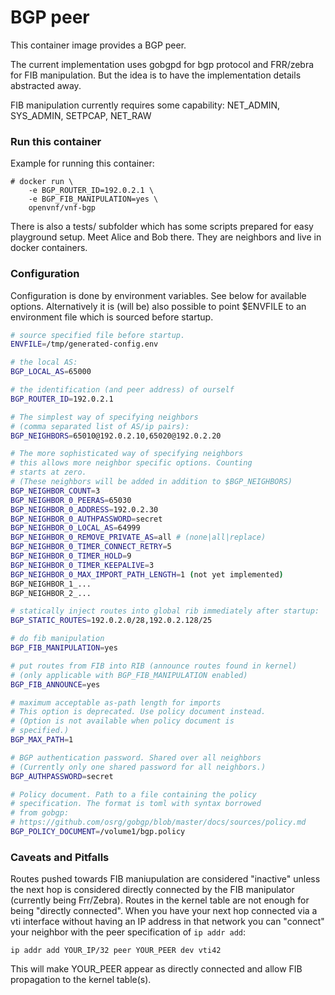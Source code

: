 # BGP peer

This container image provides a BGP peer.

The current implementation uses gobgpd for bgp protocol
and FRR/zebra for FIB manipulation. But the idea is to
have the implementation details abstracted away.

FIB manipulation currently requires some capability:
	NET_ADMIN, SYS_ADMIN, SETPCAP, NET_RAW

### Run this container

Example for running this container:

```
# docker run \
	-e BGP_ROUTER_ID=192.0.2.1 \
	-e BGP_FIB_MANIPULATION=yes \
	openvnf/vnf-bgp
```

There is also a tests/ subfolder which has some scripts 
prepared for easy playground setup. Meet Alice and Bob
there. They are neighbors and live in docker containers.

### Configuration

Configuration is done by environment variables. See below for available options.
Alternatively it is (will be) also possible to point $ENVFILE to an environment file which is sourced before startup.

```sh
# source specified file before startup.
ENVFILE=/tmp/generated-config.env

# the local AS:
BGP_LOCAL_AS=65000

# the identification (and peer address) of ourself
BGP_ROUTER_ID=192.0.2.1

# The simplest way of specifying neighbors
# (comma separated list of AS/ip pairs):
BGP_NEIGHBORS=65010@192.0.2.10,65020@192.0.2.20

# The more sophisticated way of specifying neighbors
# this allows more neighbor specific options. Counting
# starts at zero.
# (These neighbors will be added in addition to $BGP_NEIGHBORS)
BGP_NEIGHBOR_COUNT=3
BGP_NEIGHBOR_0_PEERAS=65030
BGP_NEIGHBOR_0_ADDRESS=192.0.2.30
BGP_NEIGHBOR_0_AUTHPASSWORD=secret
BGP_NEIGHBOR_0_LOCAL_AS=64999
BGP_NEIGHBOR_0_REMOVE_PRIVATE_AS=all # (none|all|replace)
BGP_NEIGHBOR_0_TIMER_CONNECT_RETRY=5
BGP_NEIGHBOR_0_TIMER_HOLD=9
BGP_NEIGHBOR_0_TIMER_KEEPALIVE=3
BGP_NEIGHBOR_0_MAX_IMPORT_PATH_LENGTH=1 (not yet implemented)
BGP_NEIGHBOR_1_...
BGP_NEIGHBOR_2_...

# statically inject routes into global rib immediately after startup:
BGP_STATIC_ROUTES=192.0.2.0/28,192.0.2.128/25

# do fib manipulation
BGP_FIB_MANIPULATION=yes

# put routes from FIB into RIB (announce routes found in kernel)
# (only applicable with BGP_FIB_MANIPULATION enabled)
BGP_FIB_ANNOUNCE=yes

# maximum acceptable as-path length for imports
# This option is deprecated. Use policy document instead.
# (Option is not available when policy document is
# specified.)
BGP_MAX_PATH=1

# BGP authentication password. Shared over all neighbors
# (Currently only one shared password for all neighbors.)
BGP_AUTHPASSWORD=secret

# Policy document. Path to a file containing the policy
# specification. The format is toml with syntax borrowed
# from gobgp:
# https://github.com/osrg/gobgp/blob/master/docs/sources/policy.md
BGP_POLICY_DOCUMENT=/volume1/bgp.policy
```

### Caveats and Pitfalls

Routes pushed towards FIB maniupulation are considered "inactive" unless the next hop is considered directly connected by the FIB manipulator (currently being Frr/Zebra). Routes in the kernel table are not enough for being "directly connected". When you have your next hop connected via a vti interface without having an IP address in that network you can "connect" your neighbor with the peer specification of `ip addr add`:

```
ip addr add YOUR_IP/32 peer YOUR_PEER dev vti42
```

This will make YOUR_PEER appear as directly connected and allow FIB propagation to the kernel table(s).
